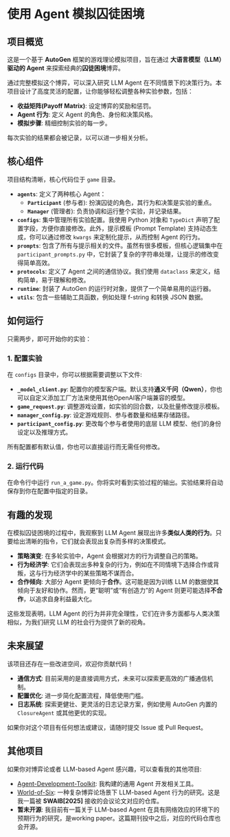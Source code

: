 # 使用 Agent 模拟囚徒困境

## 项目概览
这是一个基于 **AutoGen** 框架的游戏理论模拟项目，旨在通过 **大语言模型（LLM）驱动的 Agent** 来探索经典的**囚徒困境**博弈。

通过完整模拟这个博弈，可以深入研究 LLM Agent 在不同情景下的决策行为。本项目设计了高度灵活的配置，让你能够轻松调整各种实验参数，包括：

- **收益矩阵(Payoff Matrix)**: 设定博弈的奖励和惩罚。
- **Agent 行为**: 定义 Agent 的角色、身份和决策风格。
- **模拟步骤**: 精细控制实验的每一步。

每次实验的结果都会被记录，以可以进一步相关分析。


## 核心组件
项目结构清晰，核心代码位于 `game` 目录。
- **`agents`**: 定义了两种核心 Agent：
  - **`Participant`** (参与者): 扮演囚徒的角色，其行为和决策是实验的重点。
  - **`Manager`** (管理者): 负责协调和运行整个实验，并记录结果。
- **`configs`**: 集中管理所有实验配置。我使用 Python 对象和 `TypeDict` 声明了配置字段，方便你直接修改。此外，提示模板 (Prompt Template) 支持动态生成，你可以通过修改 `kwargs` 来定制化提示，从而控制 Agent 的行为。
- **`prompts`**: 包含了所有与提示相关的文件。虽然有很多模板，但核心逻辑集中在 `participant_prompts.py` 中，它封装了复杂的字符串处理，让提示的修改变得简单高效。
- **`protocols`**: 定义了 Agent 之间的通信协议。我们使用 `dataclass` 来定义，结构简单，易于理解和修改。
- **`runtime`**: 封装了 AutoGen 的运行时对象，提供了一个简单易用的运行器。
- **`utils`**: 包含一些辅助工具函数，例如处理 f-string 和转换 JSON 数据。


## 如何运行
只需两步，即可开始你的实验：
### 1. 配置实验
在 `configs` 目录中，你可以根据需要调整以下文件: 
- **`_model_client.py`**: 配置你的模型客户端。默认支持**通义千问（Qwen）**，你也可以自定义添加工厂方法来使用其他OpenAI客户端兼容的模型。
- **`game_request.py`**: 调整游戏设置，如实验的回合数，以及批量修改提示模板。
- **`manager_config.py`**: 设定游戏规则、参与者数量和结果存储路径。
- **`participant_config.py`**: 更改每个参与者使用的底层 LLM 模型、他们的身份设定以及推理方式。

所有配置都有默认值，你也可以直接运行而无需任何修改。

### 2. 运行代码
在命令行中运行 `run_a_game.py`。你将实时看到实验过程的输出。实验结果将自动保存到你在配置中指定的目录。


## 有趣的发现
在模拟囚徒困境的过程中，我观察到 LLM Agent 展现出许多**类似人类的行为**。只要给出清晰的指令，它们就会表现出复杂而多样的决策模式。

- **策略演变**: 在多轮实验中，Agent 会根据对方的行为调整自己的策略。
- **行为经济学**: 它们会表现出多种复杂的行为，例如在不同情境下选择合作或背叛，这与行为经济学中的某些策略不谋而合。
- **合作倾向**: 大部分 Agent 更倾向于**合作**。这可能是因为训练 LLM 的数据使其倾向于友好和协作。然而，更“聪明”或“有创造力”的 Agent 则更可能选择**不合作**，以追求自身利益最大化。

这些发现表明，LLM Agent 的行为并非完全理性，它们在许多方面都与人类决策相似，为我们研究 LLM 的社会行为提供了新的视角。


## 未来展望
该项目还存在一些改进空间，欢迎你贡献代码！
- **通信方式**: 目前采用的是直接调用方式，未来可以探索更高效的广播通信机制。
- **配置优化**: 进一步简化配置流程，降低使用门槛。
- **日志系统**: 探索更健壮、更灵活的日志记录方案，例如使用 AutoGen 内置的 `ClosureAgent` 或其他更优的实现。

如果你对这个项目有任何想法或建议，请随时提交 Issue 或 Pull Request。


## 其他项目
如果你对博弈论或者 LLM-based Agent 感兴趣，可以查看我的其他项目:
- [Agent-Development-Toolkit](https://github.com/yuliu625/Yu-Agent-Development-Toolkit): 我构建的通用 Agent 开发相关工具。
- [World-of-Six](https://github.com/yuliu625/World-of-Six): 一种复杂博弈论场景下 LLM-based Agent 行为的研究。这是我一篇被 **SWAIB[2025]** 接收的会议论文对应的仓库。
- **暂未开源**: 我目前有一篇关于 LLM-based Agent 在具有网络效应的环境下的预期行为的研究，是working paper。这篇期刊投中之后，对应的代码仓库也会开源。

